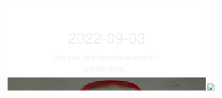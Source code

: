 <!-- [START DAILY SAYING] -->
<!-- Please keep comment here to allow auto update -->
<p align="center">
  <img src="assets/daily-saying/2022-09-03.svg" height="196"/>
  <img src="https://dots365.herokuapp.com?d=2022-09-03" height="196"/>
</p>
<!-- [END DAILY SAYING] -->

<!-- <p align="center">
<img alt="profile views" src="https://komarev.com/ghpvc/?username=bubkoo&color=brightgreen&style=flat-square&label=PROFILE+VIEWS" />
</p> -->
